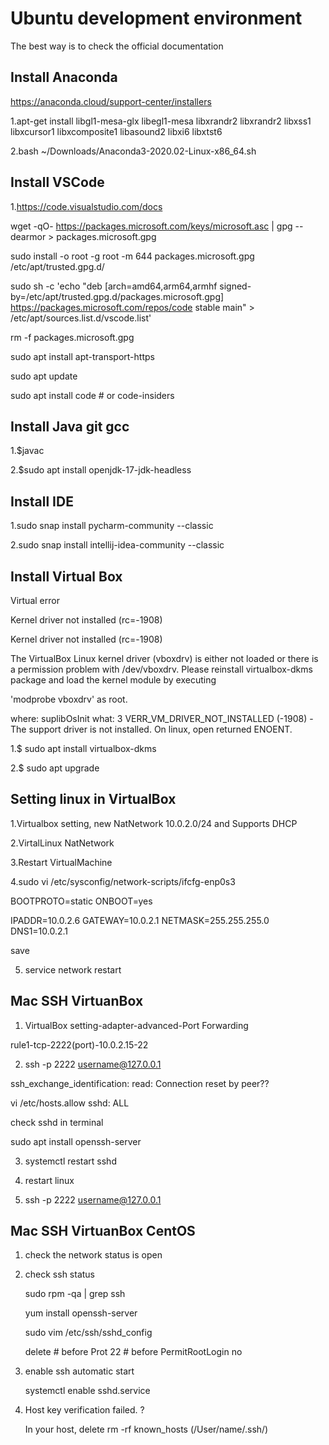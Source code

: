 # Ubuntu development environment

The best way is to check the official documentation


## Install Anaconda

https://anaconda.cloud/support-center/installers

1.apt-get install libgl1-mesa-glx libegl1-mesa libxrandr2 libxrandr2 libxss1 libxcursor1 libxcomposite1 libasound2 libxi6 libxtst6

2.bash ~/Downloads/Anaconda3-2020.02-Linux-x86_64.sh



## Install VSCode

1.https://code.visualstudio.com/docs

wget -qO- https://packages.microsoft.com/keys/microsoft.asc | gpg --dearmor > packages.microsoft.gpg

sudo install -o root -g root -m 644 packages.microsoft.gpg /etc/apt/trusted.gpg.d/

sudo sh -c 'echo "deb [arch=amd64,arm64,armhf signed-by=/etc/apt/trusted.gpg.d/packages.microsoft.gpg] https://packages.microsoft.com/repos/code stable main" > /etc/apt/sources.list.d/vscode.list'

rm -f packages.microsoft.gpg

sudo apt install apt-transport-https

sudo apt update

sudo apt install code # or code-insiders


## Install Java git gcc

1.$javac

2.$sudo apt install openjdk-17-jdk-headless

## Install IDE

1.sudo snap install pycharm-community --classic

2.sudo snap install intellij-idea-community --classic


## Install Virtual Box

Virtual error

Kernel driver not installed (rc=-1908)

Kernel driver not installed (rc=-1908)

The VirtualBox Linux kernel driver (vboxdrv) is either not loaded or there is a permission problem with /dev/vboxdrv. 
Please reinstall virtualbox-dkms package and load the kernel module by executing

'modprobe vboxdrv'
as root.

where: suplibOsInit what: 3 VERR_VM_DRIVER_NOT_INSTALLED (-1908) - The support driver is not installed. On linux, open returned ENOENT.


1.$ sudo apt install virtualbox-dkms

2.$ sudo apt upgrade


## Setting linux in VirtualBox

1.Virtualbox setting, new NatNetwork 10.0.2.0/24 and Supports DHCP

2.VirtalLinux NatNetwork

3.Restart VirtualMachine

4.sudo vi /etc/sysconfig/network-scripts/ifcfg-enp0s3

BOOTPROTO=static
ONBOOT=yes

IPADDR=10.0.2.6
GATEWAY=10.0.2.1
NETMASK=255.255.255.0
DNS1=10.0.2.1

save

5. service network restart


## Mac SSH VirtuanBox

1. VirtualBox  setting-adapter-advanced-Port Forwarding

rule1-tcp-2222(port)-10.0.2.15-22

2. ssh -p 2222 username@127.0.0.1

ssh_exchange_identification: read: Connection reset by peer??

vi /etc/hosts.allow
sshd: ALL

check sshd in terminal

sudo apt install openssh-server

3. systemctl restart sshd

4. restart linux

5. ssh -p 2222 username@127.0.0.1

## Mac SSH VirtuanBox CentOS

1. check the network status is open

2. check ssh status

    sudo rpm -qa | grep ssh
    
    yum install openssh-server
    
    sudo vim /etc/ssh/sshd_config
    
    delete # before Prot 22
           # before PermitRootLogin no
 
 3. enable ssh automatic start
     
     systemctl enable sshd.service
 
 
 4. Host key verification failed. ?
    
    In your host, delete rm -rf  known_hosts (/User/name/.ssh/)
